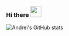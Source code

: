 ### Hi there <img src="https://user-images.githubusercontent.com/6352172/113357125-bc872f00-9343-11eb-85f0-6bc9646e358c.gif" width="30px">

![Andrei's GitHub stats](https://github-readme-stats.vercel.app/api?username=AndreiMiculita&show_icons=true&theme=prussian)
